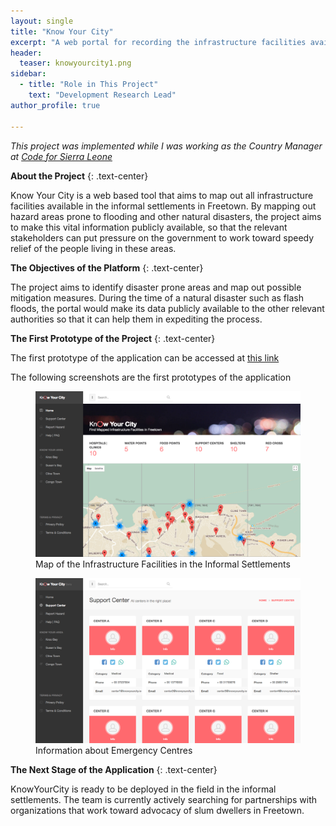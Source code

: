 ```yaml
---
layout: single
title: "Know Your City"
excerpt: "A web portal for recording the infrastructure facilities available in the informal settlements in Sierra Leone."
header:
  teaser: knowyourcity1.png
sidebar:
  - title: "Role in This Project"
    text: "Development Research Lead"
author_profile: true

---
```


*This project was implemented while I was working as the Country Manager at [Code for Sierra Leone](https://codeforsierraleone.org)* 

**About the Project**
{: .text-center}

Know Your City is a web based tool that aims to map out all infrastructure facilities available in the 
informal settlements in Freetown. By mapping out hazard areas prone to flooding 
and other natural disasters, the project aims to make this vital information
publicly available, so that the relevant stakeholders can put pressure on the
government to work toward speedy relief of the people living in these areas.

**The Objectives of the Platform**
{: .text-center}

The project aims to identify disaster prone areas and map out possible mitigation 
measures. During the time of a natural disaster such as flash floods, the
portal would make its data publicly available to the other relevant authorities
so that it can help them in expediting the process.


**The First Prototype of the Project**
{: .text-center}

The first prototype of the application can be accessed at [this link](https://knowyourcity-91f64.firebaseapp.com/)

The following screenshots are the first prototypes of the application

<figure>
  <img src="/images/knowyourcity1.png" alt="Map of the Infrastructure Facilities in the Informal Settlements">
  <figcaption>Map of the Infrastructure Facilities in the Informal Settlements</figcaption>
</figure>     

<figure>
  <img src="/images/knowyourcity2.png" alt="Information about Emergency Centres">
  <figcaption>Information about Emergency Centres</figcaption>
</figure>     



**The Next Stage of the Application**
{: .text-center}

KnowYourCity is ready to be deployed in the field in the informal settlements. 
The team is currently actively searching for partnerships with organizations
that work toward advocacy of slum dwellers in Freetown.

